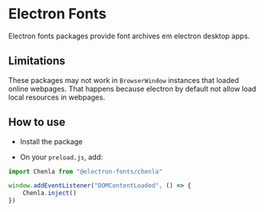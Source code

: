# Electron Fonts

Electron fonts packages provide font archives em electron desktop apps.

## Limitations

These packages may not work in `BrowserWindow` instances that loaded online webpages. That happens because electron by default not allow load local resources in webpages.

## How to use

* Install the package

* On your `preload.js`, add:

```ts
import Chenla from "@electron-fonts/chenla"

window.addEventListener("DOMContentLoaded", () => {
    Chenla.inject()
})
```